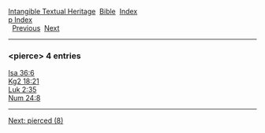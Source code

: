 [Intangible Textual Heritage](../../index)  [Bible](../index) 
[Index](index)   
[p Index](_p_)  
  [Previous](c08528)  [Next](c08530) 

------------------------------------------------------------------------

### &lt;pierce&gt; 4 entries

[Isa 36:6](../kjv/isa036.htm#006)  
[Kg2 18:21](../kjv/kg2018.htm#021)  
[Luk 2:35](../kjv/luk002.htm#035)  
[Num 24:8](../kjv/num024.htm#008)  

------------------------------------------------------------------------

[Next: pierced (8)](c08530)
